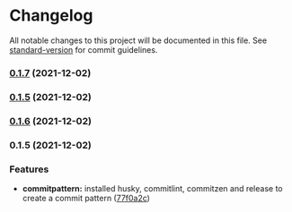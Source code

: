 # Changelog

All notable changes to this project will be documented in this file. See [standard-version](https://github.com/conventional-changelog/standard-version) for commit guidelines.

### [0.1.7](https://github.com/facily-tech/vue-components/compare/v0.1.6...v0.1.7) (2021-12-02)

### [0.1.5](https://github.com/facily-tech/vue-components/compare/v0.1.6...v0.1.5) (2021-12-02)

### [0.1.6](https://github.com/facily-tech/vue-components/compare/v0.1.5...v0.1.6) (2021-12-02)

### 0.1.5 (2021-12-02)


### Features

* **commitpattern:** installed husky, commitlint, commitzen and release to create a commit pattern ([77f0a2c](https://github.com/facily-tech/vue-components/commit/77f0a2c2a2f3aa1b1a20207b668a399e7603067b))

